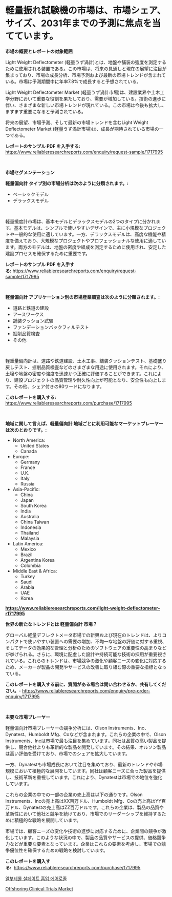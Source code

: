 <p><h1>軽量振れ試験機の市場は、市場シェア、サイズ、2031年までの予測に焦点を当てています。</h1></p><p><strong>市場の概要とレポートの対象範囲</strong></p>
<p><p>Light Weight Deflectometer (軽量うず渦計)とは、地盤や舗装の強度を測定するために使用される装置である。この市場は、将来の見通しと現在の展望に注目が集まっており、市場の成長分析、市場予測および最新の市場トレンドが含まれている。市場は予測期間中に年率7.8%で成長すると予想されている。</p><p>Light Weight Deflectometer Market (軽量うず渦計市場)は、建設業界や土木工学分野において重要な役割を果たしており、需要が増加している。技術の進歩に伴い、さまざまな新しい市場トレンドが現れている。この市場は今後も拡大し、ますます重要になると予測されている。</p><p>将来の展望、市場予測、そして最新の市場トレンドを含むLight Weight Deflectometer Market (軽量うず渦計市場)は、成長が期待されている市場の一つである。</p></p>
<p><strong>レポートのサンプル PDF を入手する:</strong> <a href="https://www.reliableresearchreports.com/enquiry/request-sample/1717995">https://www.reliableresearchreports.com/enquiry/request-sample/1717995</a></p>
<p>&nbsp;</p>
<p><strong>市場セグメンテーション</strong></p>
<p><strong>軽量偏向計 タイプ別の市場分析は次のように分類されます。:</strong></p>
<p><ul><li>ベーシックモデル</li><li>デラックスモデル</li></ul></p>
<p>&nbsp;</p>
<p><p>軽量撓度計市場は、基本モデルとデラックスモデルの2つのタイプに分かれます。基本モデルは、シンプルで使いやすいデザインで、主に小規模なプロジェクトや一般的な使用に適しています。一方、デラックスモデルは、高度な機能や精度を備えており、大規模なプロジェクトやプロフェッショナルな使用に適しています。両方のモデルは、地盤の密度や組成を測定するために使用され、安定した建設プロセスを確保するために重要です。</p></p>
<p><strong>レポートのサンプル PDF を入手する:</strong>&nbsp;<a href="https://www.reliableresearchreports.com/enquiry/request-sample/1717995">https://www.reliableresearchreports.com/enquiry/request-sample/1717995</a></p>
<p>&nbsp;</p>
<p><strong> 軽量偏向計 アプリケーション別の市場産業調査は次のように分類されます。:</strong></p>
<p><ul><li>道路と鉄道の建設</li><li>アースワークス</li><li>舗装クッション試験</li><li>ファンデーションバックフィルテスト</li><li>掘削品質検査</li><li>その他</li></ul></p>
<p>&nbsp;</p>
<p><p>軽重量偏向計は、道路や鉄道建設、土木工事、舗装クッションテスト、基礎盛り戻しテスト、掘削品質検査などのさまざまな用途に使用されます。それにより、土壌や地盤の密度や強度を迅速かつ正確に評価することができます。これにより、建設プロジェクトの品質管理や耐久性向上が可能となり、安全性も向上します。その他、シェア付きの80ワードになります。</p></p>
<p><strong>このレポートを購入する:</strong>&nbsp; <a href="https://www.reliableresearchreports.com/purchase/1717995">https://www.reliableresearchreports.com/purchase/1717995</a></p>
<p>&nbsp;</p>
<p><strong>地域に関して言えば、軽量偏向計 地域ごとに利用可能なマーケットプレーヤーは次のとおりです。:</strong></p>
<p><ul>
    <li>
        North America:
        <ul>
            <li>United States</li>
            <li>Canada</li>
        </ul>
    </li>
    <li>
        Europe:
        <ul>
            <li>Germany</li>
            <li>France</li>
            <li>U.K.</li>
            <li>Italy</li>
            <li>Russia</li>
        </ul>
    </li>
    <li>
        Asia-Pacific:
        <ul>
            <li>China</li>
            <li>Japan</li>
            <li>South Korea</li>
            <li>India</li>
            <li>Australia</li>
            <li>China Taiwan</li>
            <li>Indonesia</li>
            <li>Thailand</li>
            <li>Malaysia</li>
        </ul>
    </li>
    <li>
        Latin America:
        <ul>
            <li>Mexico</li>
            <li>Brazil</li>
            <li>Argentina Korea</li>
            <li>Colombia</li>
        </ul>
    </li>
    <li>
        Middle East & Africa:
        <ul>
            <li>Turkey</li>
            <li>Saudi</li>
            <li>Arabia</li>
            <li>UAE</li>
            <li>Korea</li>
        </ul>
    </li>
    </ul></p>
<p><strong><a href="https://www.reliableresearchreports.com/light-weight-deflectometer-r1717995">https://www.reliableresearchreports.com/light-weight-deflectometer-r1717995</a></strong>&nbsp;</p>
<p><strong>世界の新たなトレンドとは 軽量偏向計 市場？</strong></p>
<p><p>グローバル軽量デフレクトメータ市場での新興および現在のトレンドは、よりコンパクトで使いやすい装置への需要の増加、不均一な地盤の評価に対する重視、そしてデータの効果的な管理と分析のためのソフトウェアの重要性の高まりなどが挙げられる。さらに、環境に配慮した設計や持続可能な技術の採用が重要視されている。これらのトレンドは、市場競争の激化や顧客ニーズの変化に対応するため、メーカーが製品の開発やサービスの改善に取り組む際の重要な指標となっている。</p></p>
<p><strong>このレポートを購入する前に、質問がある場合は問い合わせるか、共有してください。</strong>- <a href="https://www.reliableresearchreports.com/enquiry/pre-order-enquiry/1717995">https://www.reliableresearchreports.com/enquiry/pre-order-enquiry/1717995</a></p>
<p>&nbsp;</p>
<p><strong>主要な市場プレーヤー</strong></p>
<p><p>軽量偏向計市場プレーヤーの競争分析には、Olson Instruments、Inc、Dynatest、Humboldt Mfg、Coなどが含まれます。これらの企業の中で、Olson Instruments、Incは市場で最も注目を集めています。同社は品質の高い製品を提供し、競合他社よりも革新的な製品を開発しています。その結果、オルソン製品は高い評価を受けており、市場でのシェアを拡大しています。</p><p>一方、Dynatestも市場成長において注目を集めており、最新のトレンドや市場規模において積極的な展開をしています。同社は顧客ニーズに合った製品を提供し、技術革新を重視しています。これにより、Dynatestは市場での地位を強化しています。</p><p>これらの企業の中での一部の企業の売上高は以下の通りです。Olson Instruments、Incの売上高はXX百万ドル、Humboldt Mfg、Coの売上高はYY百万ドル、Dynatestの売上高はZZ百万ドルです。これらの企業は、製品の品質や革新性において他社と競争を続けており、市場でのリーダーシップを維持するために積極的な戦略を展開しています。</p><p>市場では、顧客ニーズの変化や技術の進歩に対応するために、企業間の競争が激化しています。このような状況の中で、製品の品質やサービスの提供、価格競争力などが重要な要素となっています。企業はこれらの要素を考慮し、市場での競争優位性を確保するための戦略を検討しています。</p></p>
<p><strong>このレポートを購入する:</strong>&nbsp;&nbsp;<a href="https://www.reliableresearchreports.com/purchase/1717995">https://www.reliableresearchreports.com/purchase/1717995</a></p>
<p><p><a href="https://github.com/rsg307664904/Market-Research-Report-List-1/blob/main/520238523039.md">알부테롤 설페이트 흡입 에어로졸</a></p><p><a href="https://github.com/AKSHATREPORTPRIME/Market-Research-Report-List-4/blob/main/offshoring-clinical-trials-market.md">Offshoring Clinical Trials Market</a></p></p>